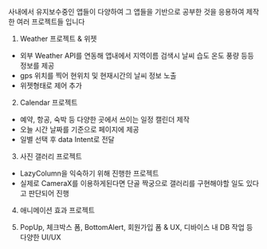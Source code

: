 사내에서 유지보수중인 앱들이 다양하여 그 앱들을 기반으로 공부한 것을 응용하여 제작한 여러 프로젝트들 입니다

1. Weather 프로젝트 & 위젯
  - 외부 Weather API를 연동해 앱내에서 지역이름 검색시 날씨 습도 온도 풍량 등등 정보를 제공
  - gps 위치를 찍어 현위치 및 현재시간의 날씨 정보 노출
  - 위젯형태로 제어 추가
2. Calendar 프로젝트
  - 예약, 항공, 숙박 등 다양한 곳에서 쓰이는 일정 캘린더 제작
  - 오늘 시간 날짜를 기준으로 페이지에 제공
  - 일별 선택 후 data Intent로 전달
3. 사진 갤러리 프로젝트
  - LazyColumn을 익숙하기 위해 진행한 프로젝트
  - 실제로 CameraX를 이용하게된다면 단골 짝궁으로 갤러리를 구현해야할 일도 있다고 판단되어 진행
4. 애니메이션 효과 프로젝트
    
5. PopUp, 체크박스 폼, BottomAlert, 회원가입 폼 & UX, 디바이스 내 DB 작업 등 다양한 UI/UX
